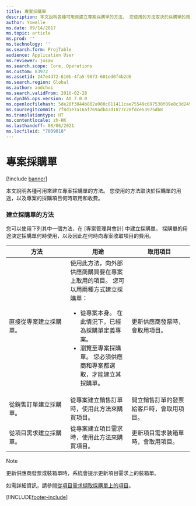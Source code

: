 ```yaml
---
title: 專案採購單
description: 本文說明各種可用來建立專案採購單的方法。 您使用的方法取決於採購單的用途，以及專案的採購項目何時取用和收費。
author: Yowelle
ms.date: 09/14/2017
ms.topic: article
ms.prod: ''
ms.technology: ''
ms.search.form: ProjTable
audience: Application User
ms.reviewer: josaw
ms.search.scope: Core, Operations
ms.custom: 83972
ms.assetid: 247e4d72-610b-4fa5-9873-601ed0f4b2d6
ms.search.region: Global
ms.author: andchoi
ms.search.validFrom: 2016-02-28
ms.dyn365.ops.version: AX 7.0.0
ms.openlocfilehash: 5de28f3844b802a980c811411cae75549c697538f89e8c3d2495ea171a188524
ms.sourcegitcommit: 7f8d1e7a16af769adb43d1877c28fdce53975db8
ms.translationtype: HT
ms.contentlocale: zh-HK
ms.lasthandoff: 08/06/2021
ms.locfileid: "7009018"
---
```

# <a name="purchase-orders-for-a-project"></a>專案採購單

[!include [banner](../includes/banner.md)]

本文說明各種可用來建立專案採購單的方法。 您使用的方法取決於採購單的用途，以及專案的採購項目何時取用和收費。

### <a name="methods-for-creating-a-purchase-order"></a>建立採購單的方法

您可以使用下列其中一個方法，在 [專案管理與會計] 中建立採購單。 採購單的用途決定採購單何時使用，以及因此在何時向專案收取項目的費用。

<table>
<colgroup>
<col width="33%" />
<col width="33%" />
<col width="33%" />
</colgroup>
<thead>
<tr class="header">
<th>方法</th>
<th>用途</th>
<th>取用項目</th>
</tr>
</thead>
<tbody>
<tr class="odd">
<td>直接從專案建立採購單。</td>
<td>使用此方法，向外部供應商購買要在專案上取用的項目。 您可以用兩種方式建立採購單：
<ul>
<li>從專案本身。 在此情況下，已經為採購單定義專案。</li>
<li>瀏覽至專案採購單。 您必須供應商和專案都選取，才能建立其採購單。</li>
</ul></td>
<td>更新供應商發票時，會取用項目。</td>
</tr>
<tr class="even">
<td>從銷售訂單建立採購單。</td>
<td>從專案建立銷售訂單時，使用此方法來購買項目。</td>
<td>開立銷售訂單的發票給客戶時，會取用項目。</td>
</tr>
<tr class="odd">
<td>從項目需求建立採購單。</td>
<td>從專案建立項目需求時，使用此方法來購買項目。</td>
<td>更新項目需求裝箱單時，會取用項目。</td>
</tr>
</tbody>
</table>

> [!NOTE] 
> 更新供應商發票或裝箱單時，系統會提示更新項目需求上的裝箱單。

如需詳細資訊，請參閱[從項目需求擷取採購單上的項目](tasks/receive-items-purchase-order-item-requirement.md)。



[!INCLUDE[footer-include](../includes/footer-banner.md)]